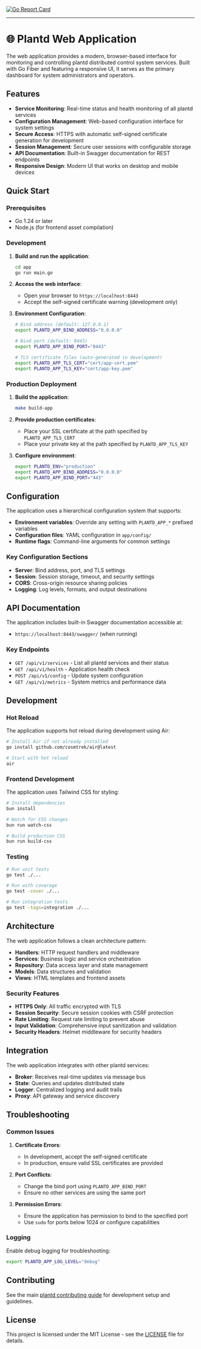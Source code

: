 [![Go Report Card](https://goreportcard.com/badge/github.com/geoffjay/plantd/app)](https://goreportcard.com/report/github.com/geoffjay/plantd/app)

---

# 🌐 Plantd Web Application

The web application provides a modern, browser-based interface for monitoring and controlling plantd distributed control system services. Built with Go Fiber and featuring a responsive UI, it serves as the primary dashboard for system administrators and operators.

## Features

- **Service Monitoring**: Real-time status and health monitoring of all plantd services
- **Configuration Management**: Web-based configuration interface for system settings
- **Secure Access**: HTTPS with automatic self-signed certificate generation for development
- **Session Management**: Secure user sessions with configurable storage
- **API Documentation**: Built-in Swagger documentation for REST endpoints
- **Responsive Design**: Modern UI that works on desktop and mobile devices

## Quick Start

### Prerequisites

- Go 1.24 or later
- Node.js (for frontend asset compilation)

### Development

1. **Build and run the application**:
   ```bash
   cd app
   go run main.go
   ```

2. **Access the web interface**:
   - Open your browser to `https://localhost:8443`
   - Accept the self-signed certificate warning (development only)

3. **Environment Configuration**:
   ```bash
   # Bind address (default: 127.0.0.1)
   export PLANTD_APP_BIND_ADDRESS="0.0.0.0"
   
   # Bind port (default: 8443)
   export PLANTD_APP_BIND_PORT="8443"
   
   # TLS certificate files (auto-generated in development)
   export PLANTD_APP_TLS_CERT="cert/app-cert.pem"
   export PLANTD_APP_TLS_KEY="cert/app-key.pem"
   ```

### Production Deployment

1. **Build the application**:
   ```bash
   make build-app
   ```

2. **Provide production certificates**:
   - Place your SSL certificate at the path specified by `PLANTD_APP_TLS_CERT`
   - Place your private key at the path specified by `PLANTD_APP_TLS_KEY`

3. **Configure environment**:
   ```bash
   export PLANTD_ENV="production"
   export PLANTD_APP_BIND_ADDRESS="0.0.0.0"
   export PLANTD_APP_BIND_PORT="443"
   ```

## Configuration

The application uses a hierarchical configuration system that supports:

- **Environment variables**: Override any setting with `PLANTD_APP_*` prefixed variables
- **Configuration files**: YAML configuration in `app/config/`
- **Runtime flags**: Command-line arguments for common settings

### Key Configuration Sections

- **Server**: Bind address, port, and TLS settings
- **Session**: Session storage, timeout, and security settings
- **CORS**: Cross-origin resource sharing policies
- **Logging**: Log levels, formats, and output destinations

## API Documentation

The application includes built-in Swagger documentation accessible at:
- `https://localhost:8443/swagger/` (when running)

### Key Endpoints

- `GET /api/v1/services` - List all plantd services and their status
- `GET /api/v1/health` - Application health check
- `POST /api/v1/config` - Update system configuration
- `GET /api/v1/metrics` - System metrics and performance data

## Development

### Hot Reload

The application supports hot reload during development using Air:

```bash
# Install Air if not already installed
go install github.com/cosmtrek/air@latest

# Start with hot reload
air
```

### Frontend Development

The application uses Tailwind CSS for styling:

```bash
# Install dependencies
bun install

# Watch for CSS changes
bun run watch-css

# Build production CSS
bun run build-css
```

### Testing

```bash
# Run unit tests
go test ./...

# Run with coverage
go test -cover ./...

# Run integration tests
go test -tags=integration ./...
```

## Architecture

The web application follows a clean architecture pattern:

- **Handlers**: HTTP request handlers and middleware
- **Services**: Business logic and service orchestration
- **Repository**: Data access layer and state management
- **Models**: Data structures and validation
- **Views**: HTML templates and frontend assets

### Security Features

- **HTTPS Only**: All traffic encrypted with TLS
- **Session Security**: Secure session cookies with CSRF protection
- **Rate Limiting**: Request rate limiting to prevent abuse
- **Input Validation**: Comprehensive input sanitization and validation
- **Security Headers**: Helmet middleware for security headers

## Integration

The web application integrates with other plantd services:

- **Broker**: Receives real-time updates via message bus
- **State**: Queries and updates distributed state
- **Logger**: Centralized logging and audit trails
- **Proxy**: API gateway and service discovery

## Troubleshooting

### Common Issues

1. **Certificate Errors**: 
   - In development, accept the self-signed certificate
   - In production, ensure valid SSL certificates are provided

2. **Port Conflicts**:
   - Change the bind port using `PLANTD_APP_BIND_PORT`
   - Ensure no other services are using the same port

3. **Permission Errors**:
   - Ensure the application has permission to bind to the specified port
   - Use `sudo` for ports below 1024 or configure capabilities

### Logging

Enable debug logging for troubleshooting:

```bash
export PLANTD_APP_LOG_LEVEL="debug"
```

## Contributing

See the main [plantd contributing guide](../README.md#contributing) for development setup and guidelines.

## License

This project is licensed under the MIT License - see the [LICENSE](../LICENSE) file for details. 
